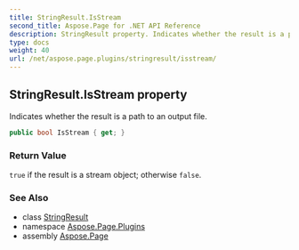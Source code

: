 ```yaml
---
title: StringResult.IsStream
second_title: Aspose.Page for .NET API Reference
description: StringResult property. Indicates whether the result is a path to an output file
type: docs
weight: 40
url: /net/aspose.page.plugins/stringresult/isstream/
---
```

## StringResult.IsStream property

Indicates whether the result is a path to an output file.

```csharp
public bool IsStream { get; }
```

### Return Value

`true` if the result is a stream object; otherwise `false`.

### See Also

* class [StringResult](../)
* namespace [Aspose.Page.Plugins](../../stringresult/)
* assembly [Aspose.Page](../../../)


